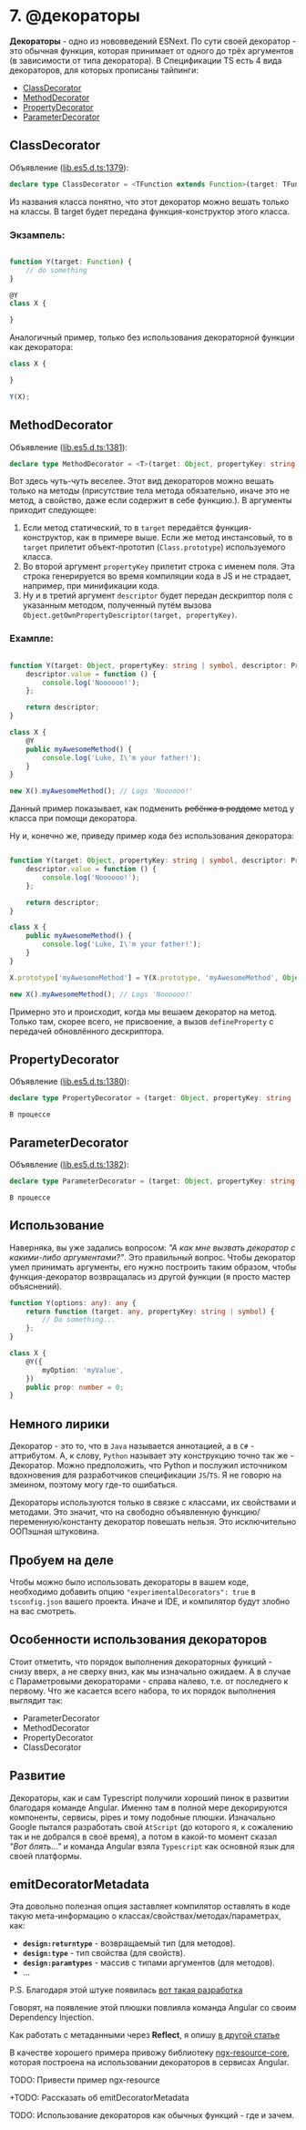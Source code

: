 # 7. @декораторы 

**Декораторы** - одно из нововведений ESNext.
По сути своей декоратор - это обычная функция, которая принимает от одного до трёх аргументов (в зависимости от типа декоратора).
В Спецификации TS есть 4 вида декораторов, для которых прописаны тайпинги:

 * [ClassDecorator](#classdecorator)
 * [MethodDecorator](#methoddecorator)
 * [PropertyDecorator](#propertydecorator)
 * [ParameterDecorator](#parameterdecorator)

## ClassDecorator
Объявление ([lib.es5.d.ts:1379](https://github.com/Microsoft/TypeScript/blob/v3.3.1/lib/lib.es5.d.ts#L1379)):
```typescript
declare type ClassDecorator = <TFunction extends Function>(target: TFunction) => TFunction | void;
```

Из названия класса понятно, что этот декоратор можно вешать только на классы. В target будет передана функция-конструктор этого класса.

### Экзампель:
```typescript

function Y(target: Function) {
    // do something
}

@Y
class X {

}

```

Аналогичный пример, только без использования декораторной функции как декоратора:
```typescript
class X {

}

Y(X);

```

## MethodDecorator
Объявление ([lib.es5.d.ts:1381](https://github.com/Microsoft/TypeScript/blob/v3.3.1/lib/lib.es5.d.ts#L1381)):
```typescript
declare type MethodDecorator = <T>(target: Object, propertyKey: string | symbol, descriptor: TypedPropertyDescriptor<T>) => TypedPropertyDescriptor<T> | void;
```

Вот здесь чуть-чуть веселее. Этот вид декораторов можно вешать только на методы (присутствие тела метода обязательно, иначе это не метод, а свойство, даже если содержит в себе функцию.). В аргументы приходит следующее:

1. Если метод статический, то в `target` передаётся функция-конструктор, как в примере выше. Если же метод инстансовый, то в `target` прилетит объект-прототип (`Class.prototype`) используемого класса.
2. Во второй аргумент `propertyKey` прилетит строка с именем поля. Эта строка генерируется во время компиляции кода в JS и не страдает, например, при минификации кода.
3. Ну и в третий аргумент `descriptor` будет передан дескриптор поля с указанным методом, полученный путём вызова `Object.getOwnPropertyDescriptor(target, propertyKey)`.

### Ехампле:
```typescript

function Y(target: Object, propertyKey: string | symbol, descriptor: PropertyDescriptor): PropertyDescriptor {
    descriptor.value = function () {
        console.log('Noooooo!');
    };

    return descriptor;
}

class X {
    @Y
    public myAwesomeMethod() {
        console.log('Luke, I\'m your father!');
    }
}

new X().myAwesomeMethod(); // Logs 'Noooooo!'
```
Данный пример показывает, как подменить ~~ребёнка в роддоме~~ метод у класса при помощи декоратора.

Ну и, конечно же, приведу пример кода  без использования декоратора:

```typescript

function Y(target: Object, propertyKey: string | symbol, descriptor: PropertyDescriptor): PropertyDescriptor {
    descriptor.value = function () {
        console.log('Noooooo!');
    };

    return descriptor;
}

class X {
    public myAwesomeMethod() {
        console.log('Luke, I\'m your father!');
    }
}

X.prototype['myAwesomeMethod'] = Y(X.prototype, 'myAwesomeMethod', Object.getOwnPropertyDescriptor(X.prototype, 'myAwesomeMethod') as PropertyDescriptor).value;

new X().myAwesomeMethod(); // Logs 'Noooooo!'
```

Примерно это и происходит, когда мы вешаем декоратор на метод. Только там, скорее всего, не присвоение, а вызов `defineProperty` с передачей обновлённого дескриптора.

## PropertyDecorator
Объявление ([lib.es5.d.ts:1380](https://github.com/Microsoft/TypeScript/blob/v3.3.1/lib/lib.es5.d.ts#L1380)):
```typescript
declare type PropertyDecorator = (target: Object, propertyKey: string | symbol) => void;
```

`В процессе`

## ParameterDecorator
Объявление ([lib.es5.d.ts:1382](https://github.com/Microsoft/TypeScript/blob/v3.3.1/lib/lib.es5.d.ts#L1382)):
```typescript
declare type ParameterDecorator = (target: Object, propertyKey: string | symbol, parameterIndex: number) => void;
```

`В процессе`

## Использование
Наверняка, вы уже задались вопросом: *"А как мне вызвать декоратор с какими-либо аргументами?"*. Это правильный вопрос.
Чтобы декоратор умел принимать аргументы, его нужно построить таким образом, чтобы функция-декоратор возвращалась из другой функции (я просто мастер объяснений).

```typescript
function Y(options: any): any {
    return function (target: any, propertyKey: string | symbol) {
        // Do something...
    };
}

class X {
    @Y({
        myOption: 'myValue',
    })
    public prop: number = 0;
}
```

## Немного лирики
Декоратор - это то, что в `Java` называется аннотацией, а в `C#` - аттрибутом. А, к слову, `Python` называет эту конструкцию точно так же - Декоратор. Можно предположить, что Python и послужил источником вдохновения для разработчиков спецификации `JS`/`TS`. Я не говорю на змеином, поэтому могу где-то ошибаться.

Декораторы используются только в связке с классами, их свойствами и методами. Это значит, что на свободно объявленную функцию/переменную/константу декоратор повешать нельзя. Это исключительно ООПэшная штуковина.

## Пробуем на деле
Чтобы можно было использовать декораторы в вашем коде, необходимо добавить опцию `"experimentalDecorators": true` в `tsconfig.json` вашего проекта. Иначе и IDE, и компилятор будут злобно на вас смотреть.

## Особенности использования декораторов
Стоит отметить, что порядок выполнения декораторных функций - снизу вверх, а не сверху вниз, как мы изначально ожидаем. А в случае с Параметровыми декораторами - справа налево, т.е. от последнего к первому.
Что же касается всего набора, то их порядок выполнения выглядит так:
 * ParameterDecorator
 * MethodDecorator
 * PropertyDecorator
 * ClassDecorator

## Развитие
Декораторы, как и сам Typescript получили хороший пинок в развитии благодаря команде Angular. Именно там в полной мере декорируются компоненты, сервисы, pipes и тому подобные плюшки. Изначально Google пытался разработать свой `AtScript` (до которого я, к сожалению так и не добрался в своё время), а потом в какой-то момент сказал *"Вот блять..."* и команда Angular взяла `Typescript` как основной язык для своей платформы.

## emitDecoratorMetadata
Эта довольно полезная опция заставляет компилятор оставлять в коде такую мета-информацию о классах/свойствах/методах/параметрах, как:
 * **`design:returntype`** - возвращаемый тип (для методов).
 * **`design:type`** - тип свойства (для свойств).
 * **`design:paramtypes`** - массив с типами аргументов (для методов).
 * ...

P.S. Благодаря этой штуке появилась [вот такая разработка](https://github.com/typestack/typedi)

Говорят, на появление этой плюшки повлияла команда Angular со своим Dependency Injection.

Как работать с метаданными через **Reflect**, я опишу [в другой статье](../6.%20Reflect)

В качестве хорошего примера привожу библиотеку [ngx-resource-core](https://github.com/troyanskiy/ngx-resource-core), которая построена на использовании декораторов в сервисах Angular.


TODO: Привести пример ngx-resource

+TODO: Рассказать об emitDecoratorMetadata

TODO: Использование декораторов как обычных функций - где и зачем.

